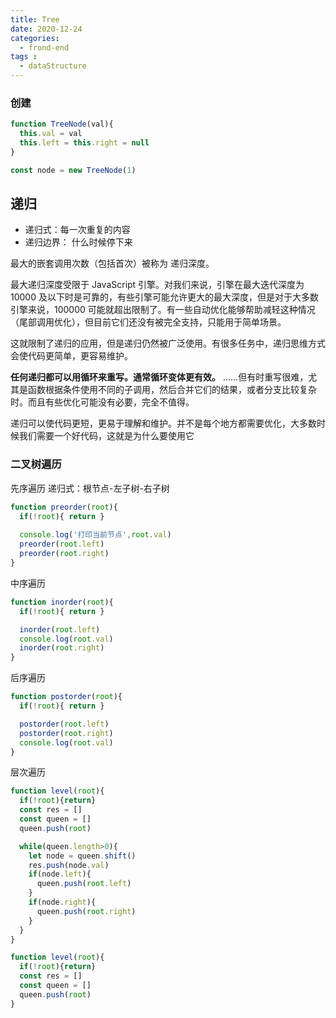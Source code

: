 ```yaml
---
title: Tree
date: 2020-12-24
categories:
  - frond-end
tags :
  - dataStructure
---
```

### 创建
```js
function TreeNode(val){
  this.val = val
  this.left = this.right = null
}

const node = new TreeNode(1)
```
## 递归
- 递归式：每一次重复的内容
- 递归边界： 什么时候停下来

最大的嵌套调用次数（包括首次）被称为 递归深度。

最大递归深度受限于 JavaScript 引擎。对我们来说，引擎在最大迭代深度为 10000 及以下时是可靠的，有些引擎可能允许更大的最大深度，但是对于大多数引擎来说，100000 可能就超出限制了。有一些自动优化能够帮助减轻这种情况（尾部调用优化），但目前它们还没有被完全支持，只能用于简单场景。

这就限制了递归的应用，但是递归仍然被广泛使用。有很多任务中，递归思维方式会使代码更简单，更容易维护。

**任何递归都可以用循环来重写。通常循环变体更有效。**
……但有时重写很难，尤其是函数根据条件使用不同的子调用，然后合并它们的结果，或者分支比较复杂时。而且有些优化可能没有必要，完全不值得。

递归可以使代码更短，更易于理解和维护。并不是每个地方都需要优化，大多数时候我们需要一个好代码，这就是为什么要使用它
### 二叉树遍历
先序遍历
递归式：根节点-左子树-右子树
```js
function preorder(root){
  if(!root){ return }
  
  console.log('打印当前节点',root.val)
  preorder(root.left)
  preorder(root.right)
}
```
中序遍历
```js
function inorder(root){
  if(!root){ return } 

  inorder(root.left)
  console.log(root.val)
  inorder(root.right)
}
```
后序遍历
```js
function postorder(root){
  if(!root){ return }

  postorder(root.left)
  postorder(root.right)
  console.log(root.val)
}
```
层次遍历
```js
function level(root){
  if(!root){return}
  const res = []
  const queen = []
  queen.push(root)

  while(queen.length>0){
    let node = queen.shift()
    res.push(node.val)
    if(node.left){
      queen.push(root.left)
    }
    if(node.right){
      queen.push(root.right)
    }
  }
}

function level(root){
  if(!root){return}
  const res = []
  const queen = []
  queen.push(root)
}
```